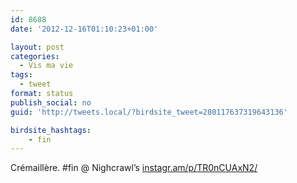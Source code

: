```yaml
---
id: 8688
date: '2012-12-16T01:10:23+01:00'

layout: post
categories:
  - Vis ma vie
tags:
  - tweet
format: status
publish_social: no
guid: 'http://tweets.local/?birdsite_tweet=280117637319643136'

birdsite_hashtags:
    - fin
---
```


Crémaillère. #fin @ Nighcrawl’s [instagr.am/p/TR0nCUAxN2/](http://instagr.am/p/TR0nCUAxN2/)